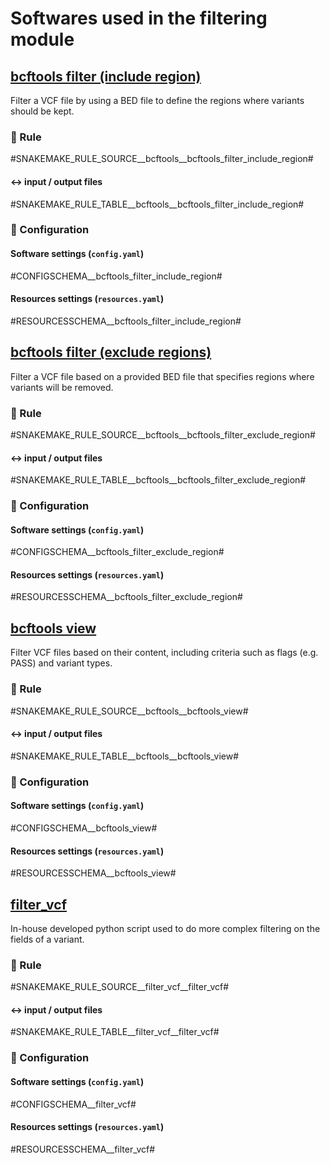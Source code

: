 # Softwares used in the filtering module

## [bcftools filter (include region)](https://samtools.github.io/bcftools/bcftools.html#filter)
Filter a VCF file by using a BED file to define the regions where variants should be kept.

### :snake: Rule

#SNAKEMAKE_RULE_SOURCE__bcftools__bcftools_filter_include_region#

#### :left_right_arrow: input / output files

#SNAKEMAKE_RULE_TABLE__bcftools__bcftools_filter_include_region#

### :wrench: Configuration

#### Software settings (`config.yaml`)

#CONFIGSCHEMA__bcftools_filter_include_region#

#### Resources settings (`resources.yaml`)

#RESOURCESSCHEMA__bcftools_filter_include_region#

## [bcftools filter (exclude regions)](https://samtools.github.io/bcftools/bcftools.html£filter)
Filter a VCF file based on a provided BED file that specifies regions where variants will be removed.

### :snake: Rule

#SNAKEMAKE_RULE_SOURCE__bcftools__bcftools_filter_exclude_region#

#### :left_right_arrow: input / output files

#SNAKEMAKE_RULE_TABLE__bcftools__bcftools_filter_exclude_region#

### :wrench: Configuration

#### Software settings (`config.yaml`)

#CONFIGSCHEMA__bcftools_filter_exclude_region#

#### Resources settings (`resources.yaml`)

#RESOURCESSCHEMA__bcftools_filter_exclude_region#


## [bcftools view](https://samtools.github.io/bcftools/bcftools.html#view)
Filter VCF files based on their content, including criteria such as flags (e.g. PASS) and variant types.

### :snake: Rule

#SNAKEMAKE_RULE_SOURCE__bcftools__bcftools_view#

#### :left_right_arrow: input / output files

#SNAKEMAKE_RULE_TABLE__bcftools__bcftools_view#

### :wrench: Configuration

#### Software settings (`config.yaml`)

#CONFIGSCHEMA__bcftools_view#

#### Resources settings (`resources.yaml`)

#RESOURCESSCHEMA__bcftools_view#

## [filter_vcf](https://github.com/hydra-genetics/filtering/blob/develop/workflow/scripts/filter_vcf.py)
In-house developed python script used to do more complex filtering on the fields of a variant.

### :snake: Rule

#SNAKEMAKE_RULE_SOURCE__filter_vcf__filter_vcf#

#### :left_right_arrow: input / output files

#SNAKEMAKE_RULE_TABLE__filter_vcf__filter_vcf#

### :wrench: Configuration

#### Software settings (`config.yaml`)

#CONFIGSCHEMA__filter_vcf#

#### Resources settings (`resources.yaml`)

#RESOURCESSCHEMA__filter_vcf#